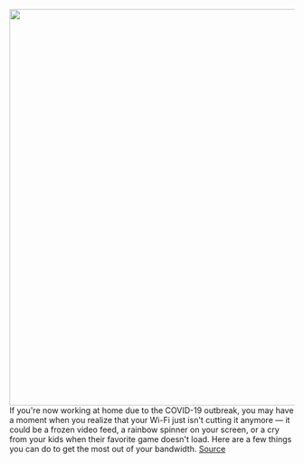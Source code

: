<img src='https://cdn.vox-cdn.com/thumbor/iYqxxoR3bwGdikIP1KXV4N4iu6w=/0x0:2040x1360/1200x800/filters:focal(857x517:1183x843)/cdn.vox-cdn.com/uploads/chorus_image/image/66525977/acastro__171016_1777_0001_v5.0.jpg' width='700px' /><br/>
If you're now working at home due to the COVID-19 outbreak, you may have a moment when you realize that your Wi-Fi just isn't cutting it anymore — it could be a frozen video feed, a rainbow spinner on your screen, or a cry from your kids when their favorite game doesn't load. Here are a few things you can do to get the most out of your bandwidth.
<a href='https://www.theverge.com/2020/3/19/21185759/wi-fi-work-at-home-how-to-router-mesh'> Source <a/>